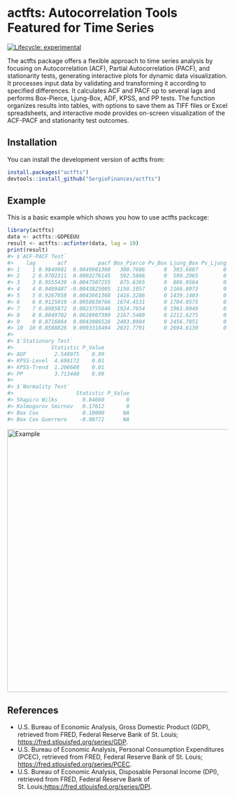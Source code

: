 
<!-- README.md is generated from README.Rmd. Please edit that file -->

# actfts: Autocorrelation Tools Featured for Time Series

<!-- badges: start -->

[![Lifecycle:
experimental](https://img.shields.io/badge/lifecycle-experimental-orange.svg)](https://lifecycle.r-lib.org/articles/stages.html#experimental)
<!-- badges: end -->

The actfts package offers a flexible approach to time series analysis by
focusing on Autocorrelation (ACF), Partial Autocorrelation (PACF), and
stationarity tests, generating interactive plots for dynamic data
visualization. It processes input data by validating and transforming it
according to specified differences. It calculates ACF and PACF up to
several lags and performs Box-Pierce, Ljung-Box, ADF, KPSS, and PP
tests. The function organizes results into tables, with options to save
them as TIFF files or Excel spreadsheets, and interactive mode provides
on-screen visualization of the ACF-PACF and stationarity test outcomes.

## Installation

You can install the development version of actfts from:

``` r
install.packages("actfts")
devtools::install_github("SergioFinances/actfts")
```

## Example

This is a basic example which shows you how to use actfts packcage:

``` r
library(actfts)
data <- actfts::GDPEEUU
result <- actfts::acfinter(data, lag = 10)
print(result)
#> $`ACF-PACF Test`
#>    lag       acf          pacf Box_Pierce Pv_Box Ljung_Box Pv_Ljung
#> 1    1 0.9849981  0.9849981360   300.7686      0  303.6887        0
#> 2    2 0.9702311  0.0003276145   592.5866      0  599.2965        0
#> 3    3 0.9555439 -0.0047507255   875.6365      0  886.9564        0
#> 4    4 0.9409487 -0.0043825005  1150.1057      0 1166.8073        0
#> 5    5 0.9267058  0.0043661368  1416.3286      0 1439.1403        0
#> 6    6 0.9125019 -0.0058830766  1674.4531      0 1704.0575        0
#> 7    7 0.8985872  0.0023755846  1924.7654      0 1961.8049        0
#> 8    8 0.8849702  0.0028907399  2167.5489      0 2212.6275        0
#> 9    9 0.8716864  0.0043086528  2403.0984      0 2456.7851        0
#> 10  10 0.8588828  0.0093318494  2631.7791      0 2694.6130        0
#> 
#> $`Stationary Test`
#>            Statistic P_Value
#> ADF         2.548975    0.99
#> KPSS-Level  4.698172    0.01
#> KPSS-Trend  1.206680    0.01
#> PP          3.713440    0.99
#> 
#> $`Normality Test`
#>                    Statistic P_Value
#> Shapiro Wilks        0.84660       0
#> Kolmogorov Smirnov   0.17612       0
#> Box Cox              0.10000      NA
#> Box Cox Guerrero    -0.00772      NA
```

<img src="https://i.ibb.co/FnLbh00/Example.png" alt="Example" width="600">

## References

- U.S. Bureau of Economic Analysis, Gross Domestic Product (GDP),
  retrieved from FRED, Federal Reserve Bank of St. Louis;
  <https://fred.stlouisfed.org/series/GDP>.
- U.S. Bureau of Economic Analysis, Personal Consumption Expenditures
  (PCEC), retrieved from FRED, Federal Reserve Bank of St. Louis;
  <https://fred.stlouisfed.org/series/PCEC>.
- U.S. Bureau of Economic Analysis, Disposable Personal Income (DPI),
  retrieved from FRED, Federal Reserve Bank of
  St. Louis;<https://fred.stlouisfed.org/series/DPI>.
